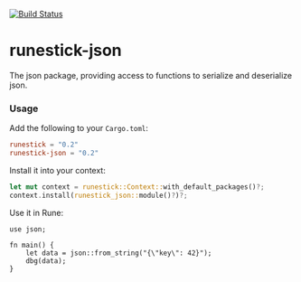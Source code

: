 [![Build Status](https://github.com/rune-rs/rune/workflows/Build/badge.svg)](https://github.com/rune-rs/rune/actions)

# runestick-json

The json package, providing access to functions to serialize and deserialize
json.

### Usage

Add the following to your `Cargo.toml`:

```toml
runestick = "0.2"
runestick-json = "0.2"
```

Install it into your context:

```rust
let mut context = runestick::Context::with_default_packages()?;
context.install(runestick_json::module()?)?;
```

Use it in Rune:

```rust,ignore
use json;

fn main() {
    let data = json::from_string("{\"key\": 42}");
    dbg(data);
}
```
